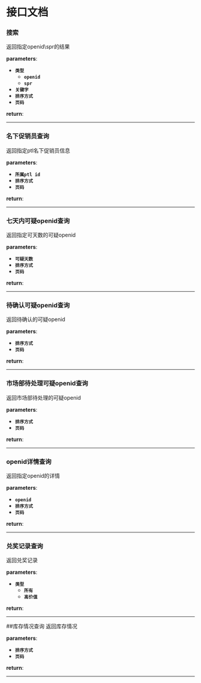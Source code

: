 # 接口文档

### 搜索
返回指定openid\spr的结果

**parameters**:
- **`类型`**
    - **`openid`**
    - **`spr`**
- **`关键字`**
- **`排序方式`**
- **`页码`**

**return**:

---

### 名下促销员查询
返回指定ptl名下促销员信息

**parameters**:
- **`所属ptl id`**
- **`排序方式`**
- **`页码`**

**return**:

---

### 七天内可疑openid查询
返回指定可天数的可疑openid

**parameters**:
- **`可疑天数`**
- **`排序方式`**
- **`页码`**

**return**:

---

### 待确认可疑openid查询
返回待确认的可疑openid

**parameters**:
- **`排序方式`**
- **`页码`**

**return**:

---


### 市场部待处理可疑openid查询
返回市场部待处理的可疑openid

**parameters**:
- **`排序方式`**
- **`页码`**

**return**:

---

### openid详情查询
返回指定openid的详情

**parameters**:
- **`openid`**
- **`排序方式`**
- **`页码`**

**return**:

---

### 兑奖记录查询
返回兑奖记录

**parameters**:
- **`类型`**
    - **`所有`**
    - **`高价值`**

**return**:

---

##库存情况查询
返回库存情况

**parameters**:
- **`排序方式`**
- **`页码`**

**return**:

---